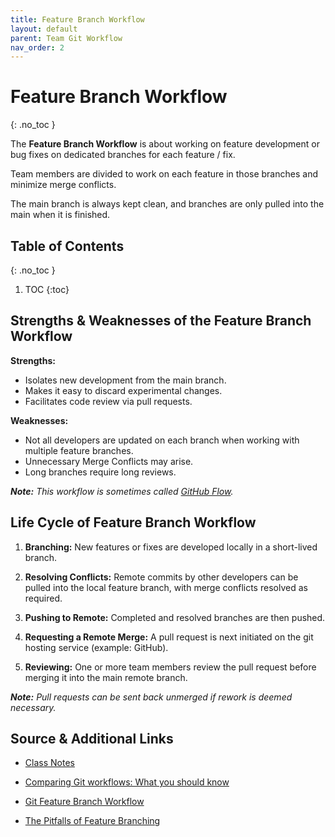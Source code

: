 ```yaml
---
title: Feature Branch Workflow
layout: default
parent: Team Git Workflow
nav_order: 2
---
```


<!-- prettier-ignore-start -->

# Feature Branch Workflow
{: .no_toc }

The **Feature Branch Workflow** is about working on feature development or bug fixes on dedicated branches for each feature / fix.

Team members are divided to work on each feature in those branches and minimize merge conflicts.

The main branch is always kept clean, and branches are only pulled into the main when it is finished.

## Table of Contents
{: .no_toc }

1. TOC
{:toc}

<!-- prettier-ignore-end -->

## Strengths & Weaknesses of the Feature Branch Workflow

**Strengths:**
- Isolates new development from the main branch.
- Makes it easy to discard experimental changes.
- Facilitates code review via pull requests.

**Weaknesses:**
- Not all developers are updated on each branch when working with multiple feature branches.
- Unnecessary Merge Conflicts may arise.
- Long branches require long reviews.

_**Note:** This workflow is sometimes called [GitHub Flow](https://docs.github.com/en/get-started/using-github/github-flow)._

## Life Cycle of Feature Branch Workflow

1. **Branching:** New features or fixes are developed locally in a short-lived branch.

2. **Resolving Conflicts:** Remote commits by other developers can be pulled into the local feature branch, with merge conflicts resolved as required.

3. **Pushing to Remote:** Completed and resolved branches are then pushed.

4. **Requesting a Remote Merge:** A pull request is next initiated on the git hosting service (example: GitHub).

5. **Reviewing:** One or more team members review the pull request before merging it into the main remote branch.

_**Note:** Pull requests can be sent back unmerged if rework is deemed necessary._

## Source & Additional Links

- [Class Notes](https://stungeye.github.io/Software-Development-And-Documentation-1/03-git-team-collaboration/index.html#24)

- [Comparing Git workflows: What you should know](https://www.atlassian.com/git/tutorials/comparing-workflows)

- [Git Feature Branch Workflow](https://www.atlassian.com/git/tutorials/comparing-workflows/feature-branch-workflow)

- [The Pitfalls of Feature Branching](https://www.cloudbees.com/blog/pitfalls-feature-branching)

